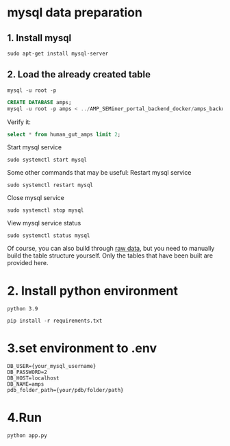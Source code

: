 # mysql data preparation
## 1. Install mysql
```
sudo apt-get install mysql-server
```
## 2. Load the already created table
```
mysql -u root -p
```
```sql
CREATE DATABASE amps;
mysql -u root -p amps < ../AMP_SEMiner_portal_backend_docker/amps_backup.sql
```
Verify it:
```sql
select * from human_gut_amps limit 2;
```
Start mysql service
```
sudo systemctl start mysql
```

Some other commands that may be useful:
Restart mysql service
```
sudo systemctl restart mysql
```
Close mysql service
```
sudo systemctl stop mysql
```
View mysql service status
```
sudo systemctl status mysql
```


Of course, you can also build through [raw data](../data_source/Build%20mysql%20from%20raw%20data%20optional.md), but you need to manually build the table structure yourself. Only the tables that have been built are provided here.

# 2. Install python environment
```
python 3.9
```
```
pip install -r requirements.txt
```


# 3.set environment to .env
```
DB_USER={your_mysql_username}
DB_PASSWORD=2
DB_HOST=localhost
DB_NAME=amps
pdb_folder_path={your/pdb/folder/path} 
```

# 4.Run
```
python app.py
```